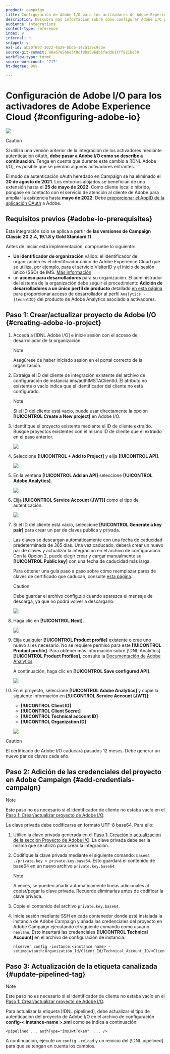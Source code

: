 ```yaml
---
product: campaign
title: Configuración de Adobe I/O para los activadores de Adobe Experience Cloud
description: Descubra más información sobre cómo configurar Adobe I/O para los activadores de Adobe Experience Cloud
audience: integrations
content-type: reference
index: y
internal: n
snippet: y
exl-id: ab30f697-3022-4a29-bbdb-14ca12ec9c3e
source-git-commit: 98a67e5b6e3f8cf8ba596db1fadd61fff821be30
workflow-type: tm+mt
source-wordcount: '717'
ht-degree: 96%

---
```


# Configuración de Adobe I/O para los activadores de Adobe Experience Cloud {#configuring-adobe-io}

![](../../assets/v7-only.svg)

>[!CAUTION]
>
>Si utiliza una versión anterior de la integración de los activadores mediante autenticación oAuth, **debe pasar a Adobe I/O como se describe a continuación**.
>Tenga en cuenta que durante este cambio a [!DNL Adobe I/O], es posible que se pierdan algunos activadores entrantes.
>
>El modo de autenticación oAuth heredado en Campaign se ha eliminado el **20 de agosto de 2021**. Los entornos alojados se benefician de una extensión hasta el **25 de mayo de 2022**. Como cliente local o híbrido, póngase en contacto con el servicio de atención al cliente de Adobe para ampliar la asistencia hasta **mayo de 2022**. Debe [proporcionar el AppID de la aplicación OAuth](../../integrations/using/configuring-pipeline.md?lang=en#step-optional) a Adobe.

## Requisitos previos {#adobe-io-prerequisites}

Esta integración solo se aplica a partir de **las versiones de Campaign Classic 20.2.4, 19.1.8 y Gold Standard 11**.

Antes de iniciar esta implementación, compruebe lo siguiente:

* **Un identificador de organización** válido: el identificador de organización es el identificador único de Adobe Experience Cloud que se utiliza, por ejemplo, para el servicio VisitorID y el inicio de sesión único (SSO) de IMS. [Más información](https://experienceleague.adobe.com/docs/core-services/interface/administration/organizations.html?lang=es)
* un **acceso para desarrolladores** para su organización. El administrador del sistema de la organización debe seguir el procedimiento **Adición de desarrolladores a un único perfil de producto** detallado [en esta página](https://helpx.adobe.com/es/enterprise/using/manage-developers.html) para proporcionar acceso de desarrollador al perfil `Analytics - {tenantID}` del producto de Adobe Analytics asociado a activadores.

## Paso 1: Crear/actualizar proyecto de Adobe I/O {#creating-adobe-io-project}

1. Acceda a [!DNL Adobe I/O] e inicie sesión con el acceso de desarrollador de la organización.

   >[!NOTE]
   >
   > Asegúrese de haber iniciado sesión en el portal correcto de la organización.

1. Extraiga el ID del cliente de integración existente del archivo de configuración de instancia ims/authIMSTAClientId. El atributo no existente o vacío indica que el identificador del cliente no está configurado.

   >[!NOTE]
   >
   >Si el ID del cliente está vacío, puede usar directamente la opción **[!UICONTROL Create a New project]** en Adobe I/O.

1. Identifique el proyecto existente mediante el ID de cliente extraído. Busque proyectos existentes con el mismo ID de cliente que el extraído en el paso anterior.

   ![](assets/do-not-localize/adobe_io_8.png)

1. Seleccione **[!UICONTROL + Add to Project]** y elija **[!UICONTROL API]**.

   ![](assets/do-not-localize/adobe_io_1.png)

1. En la ventana **[!UICONTROL Add an API]** seleccione **[!UICONTROL Adobe Analytics]**.

   ![](assets/do-not-localize/adobe_io_2.png)

1. Elija **[!UICONTROL Service Account (JWT)]** como el tipo de autenticación.

   ![](assets/do-not-localize/adobe_io_3.png)

1. Si el ID del cliente está vacío, seleccione **[!UICONTROL Generate a key pair]** para crear un par de claves pública y privada.

   Las claves se descargan automáticamente con una fecha de caducidad predeterminada de 365 días. Una vez caducado, deberá crear un nuevo par de claves y actualizar la integración en el archivo de configuración. Con la Opción 2, puede elegir crear y cargar manualmente su **[!UICONTROL Public key]** con una fecha de caducidad más larga.

   Para obtener una guía paso a paso sobre cómo reemplazar pares de claves de certificado que caducan, consulte [esta página](https://developer.adobe.com/developer-console/docs/guides/email-alerts/cert-expiry/#a-step-by-step-guide-to-replacing-expiring-certificate-key-pairs).


   >[!CAUTION]
   >
   >Debe guardar el archivo config.zip cuando aparezca el mensaje de descarga, ya que no podrá volver a descargarlo.

   ![](assets/do-not-localize/adobe_io_4.png)

1. Haga clic en **[!UICONTROL Next]**.

   ![](assets/do-not-localize/adobe_io_5.png)

1. Elija cualquier **[!UICONTROL Product profile]** existente o cree uno nuevo si es necesario. No se requiere permiso para este **[!UICONTROL Product profile]**. Para obtener más información sobre [!DNL Analytics] **[!UICONTROL Product Profiles]**, consulte la [Documentación de Adobe Analytics](https://experienceleague.adobe.com/docs/analytics/admin/admin-console/home.html?lang=es#admin-console).

   A continuación, haga clic en **[!UICONTROL Save configured API]**.

   ![](assets/do-not-localize/adobe_io_6.png)

1. En el proyecto, seleccione **[!UICONTROL Adobe Analytics]** y copie la siguiente información en **[!UICONTROL Service Account (JWT)]**:

   * **[!UICONTROL Client ID]**
   * **[!UICONTROL Client Secret]**
   * **[!UICONTROL Technical account ID]**
   * **[!UICONTROL Organization ID]**

   ![](assets/do-not-localize/adobe_io_7.png)

>[!CAUTION]
>
>El certificado de Adobe I/O caducará pasados 12 meses. Debe generar un nuevo par de claves cada año.

## Paso 2: Adición de las credenciales del proyecto en Adobe Campaign {#add-credentials-campaign}

>[!NOTE]
>
>Este paso no es necesario si el identificador de cliente no estaba vacío en el [Paso 1: Crear/actualizar proyecto de Adobe I/O](#creating-adobe-io-project).

La clave privada debe codificarse en formato UTF-8 base64. Para ello:

1. Utilice la clave privada generada en el [Paso 1: Creación o actualización de la sección Proyecto de Adobe I/O](#creating-adobe-io-project). La clave privada debe ser la misma que se utilizó para crear la integración.

1. Codifique la clave privada mediante el siguiente comando: `base64 ./private.key > private.key.base64`. Esto guardará el contenido de base64 en un nuevo archivo `private.key.base64`.

   >[!NOTE]
   >
   >A veces, se pueden añadir automáticamente líneas adicionales al copiar/pegar la clave privada. Recuerde eliminarlas antes de codificar la clave privada.

1. Copie el contenido del archivo `private.key.base64`.

1. Inicie sesión mediante SSH en cada contenedor donde esté instalada la instancia de Adobe Campaign y añada las credenciales del proyecto en Adobe Campaign ejecutando el siguiente comando como usuario `neolane`. Esto insertará las credenciales **[!UICONTROL Technical Account]** en el archivo de configuración de instancia.

   ```
   nlserver config -instance:<instance name> -setimsjwtauth:Organization_Id/Client_Id/Technical_Account_ID/<Client_Secret>/<Base64_encoded_Private_Key>
   ```

## Paso 3: Actualización de la etiqueta canalizada {#update-pipelined-tag}

>[!NOTE]
>
>Este paso no es necesario si el identificador de cliente no estaba vacío en el [Paso 1: Crear/actualizar proyecto de Adobe I/O](#creating-adobe-io-project).

Para actualizar la etiqueta [!DNL pipelined], debe actualizar el tipo de autenticación del proyecto de Adobe I/O en el archivo de configuración **config-&lt; instance-name >.xml** como se indica a continuación:

```
<pipelined ... authType="imsJwtToken"  ... />
```

A continuación, ejecute un `config -reload` y un reinicio del [!DNL pipelined] para que se tengan en cuenta los cambios.
